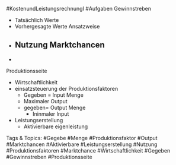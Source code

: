  #KostenundLeistungsrechnungI #Aufgaben Gewinnstreben
  - Tatsächlich Werte
  - Vorhergesagte Werte
 Ansatzweise
  - Nutzung Marktchancen
    - 
  - 
 Produktionsseite
  - Wirtschaftlichkeit
  - einsatzsteuerung der Produktionsfaktoren
    -  Gegeben = Input Menge
      - Maximaler Output
    - gegeben= Output Menge
      - Ininmaler Input
  - Leistungserstellung
    - Aktivierbare eigenleistung

   Tags & Topics:
   #Gegebe
   #Menge
   #Produktionsfaktor
   #Output
   #Marktchancen
   #Aktivierbare
   #Leistungserstellung
   #Nutzung
   #Produktionsfaktoren
   #Marktchance
   #Wirtschaftlichkeit
   #Gegeben
   #Gewinnstreben
   #Produktionsseite